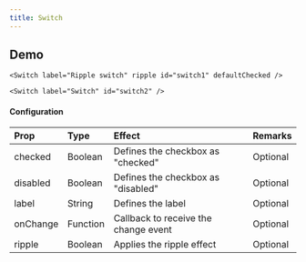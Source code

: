 ```yaml
---
title: Switch
---
```


## Demo

```jsx_demo
<Switch label="Ripple switch" ripple id="switch1" defaultChecked />

<Switch label="Switch" id="switch2" />
```

#### Configuration

| Prop         | Type      | Effect       | Remarks      |
|:-------------|:----------|:-------------|:-------------|
| checked      | Boolean   | Defines the checkbox as "checked"  | Optional |
| disabled     | Boolean   | Defines the checkbox as "disabled" | Optional |
| label        | String    | Defines the label | Optional |
| onChange     | Function  | Callback to receive the change event | Optional |
| ripple       | Boolean   | Applies the ripple effect | Optional |
